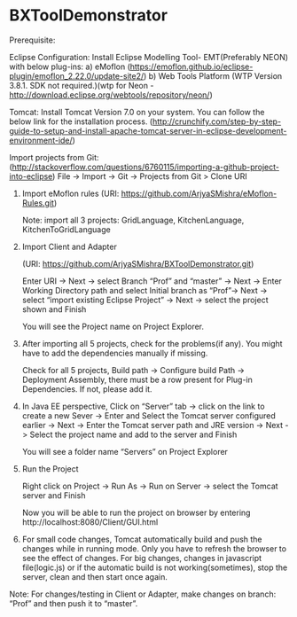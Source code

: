 # BXToolDemonstrator

Prerequisite:

Eclipse Configuration:
Install Eclipse Modelling Tool- EMT(Preferably NEON) with below plug-ins:
a) eMoflon (https://emoflon.github.io/eclipse-plugin/emoflon_2.22.0/update-site2/)
b) Web Tools Platform (WTP Version 3.8.1. SDK not required.)(wtp for Neon - http://download.eclipse.org/webtools/repository/neon/)

Tomcat:
Install Tomcat Version 7.0 on your system. You can follow the below link for the installation process.
(http://crunchify.com/step-by-step-guide-to-setup-and-install-apache-tomcat-server-in-eclipse-development-environment-ide/)


Import projects from Git:
(http://stackoverflow.com/questions/6760115/importing-a-github-project-into-eclipse)
File -> Import -> Git -> Projects from Git > Clone URI

1. Import eMoflon rules
   (URI: https://github.com/ArjyaSMishra/eMoflon-Rules.git)
   
   Note: import all 3 projects: GridLanguage, KitchenLanguage, KitchenToGridLanguage

2. Import Client and Adapter

   (URI: https://github.com/ArjyaSMishra/BXToolDemonstrator.git)

   Enter URI -> Next -> select Branch “Prof” and “master” -> Next -> Enter Working Directory path and select Initial branch as “Prof”-> Next -> select “import existing Eclipse Project” -> Next -> select the project shown and Finish

   You will see the Project name on Project Explorer.
  
3. After importing all 5 projects, check for the problems(if any). You might have to add the dependencies manually if missing.

   Check for all 5 projects, Build path -> Configure build Path -> Deployment Assembly, there must be a row present for Plug-in Dependencies. If not, please add it.

4. In Java EE perspective, Click on “Server” tab -> click on the link to create a new Sever -> Enter and Select the Tomcat server configured earlier -> Next -> Enter the Tomcat server path and JRE version -> Next -> Select the project name and add to the server and Finish

   You will see a folder name “Servers” on Project Explorer

5. Run the Project

   Right click on Project -> Run As -> Run on Server -> select the Tomcat server and Finish

   Now you will be able to run the project on browser by entering http://localhost:8080/Client/GUI.html
   
6. For small code changes, Tomcat automatically build and push the changes while in running mode. Only you have to refresh the browser to see the effect of changes.
   For big changes, changes in javascript file(logic.js) or if the automatic build is not working(sometimes), stop the server, clean and then start once again.   


Note: For changes/testing in Client or Adapter, make changes on branch: “Prof” and then push it to “master”.
